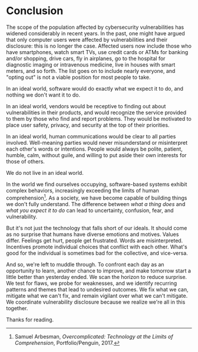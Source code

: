 # Conclusion

The scope of the population affected by cybersecurity vulnerabilities
has widened considerably in recent years.
In the past, one might have argued that only computer users were
affected by vulnerabilities and their disclosure: this is no longer the
case. Affected users now include those who have smartphones, watch smart
TVs, use credit cards or ATMs for banking and/or shopping, drive cars,
fly in airplanes, go to the hospital for diagnostic imaging or
intravenous medicine, live in houses with smart meters, and so forth.
The list goes on to include nearly everyone, and "opting out" is not a
viable position for most people to take.

In an ideal world, software would do exactly what we expect it to do, and nothing we don't want it
to do.

In an ideal world, vendors would be receptive to finding out
about vulnerabilities in their products, and would recognize the service
provided to them by those who find and report problems. They would be
motivated to place user safety, privacy, and security at the top of
their priorities.

In an ideal world, human communications would be clear
to all parties involved. Well-meaning parties would never misunderstand
or misinterpret each other's words or intentions. People would always
be polite, patient, humble, calm, without guile, and willing to put
aside their own interests for those of others.

We do not live in an ideal world.

In the world we find ourselves occupying, software-based
systems exhibit complex behaviors, increasingly exceeding the limits of
human comprehension[^1].
As a society, we have become capable of building things we don't
fully understand. The difference between *what a thing does* and *what you
expect it to do* can lead to uncertainty, confusion, fear, and
vulnerability.

But it's not just the technology that falls short of our ideals.
It should come as no surprise that humans have diverse emotions and motives.
Values differ.
Feelings get hurt, people get frustrated.
Words are misinterpreted.
Incentives promote individual choices that conflict with each other.
What's good for the individual is sometimes bad for the collective, and vice-versa.

And so, we're left to muddle through.
To confront each day as an opportunity to learn, another chance
to improve, and make tomorrow start a little better than yesterday
ended.
We scan the horizon to reduce surprise.
We test for flaws, we probe for weaknesses, and we identify recurring patterns and themes that
lead to undesired outcomes.
We fix what we can, mitigate what we can't fix, and remain vigilant over what we can't mitigate.
We coordinate vulnerability disclosure because we realize we're all in this together.

Thanks for reading.

[^1]: Samuel Arbesman, *Overcomplicated: Technology at the Limits of Comprehension*, Portfolio/Penguin, 2017.
